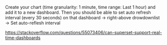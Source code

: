 

Create your chart (time granularity: 1 minute, time range: Last 1 hour) and add it to a new dashboard.
Then you should be able to set auto refresh interval (every 30 seconds) on that dashboard -> right-above drowdownlist -> Set auto-reflesh interval

https://stackoverflow.com/questions/55073406/can-superset-support-real-time-dashboards
